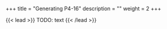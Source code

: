 +++
title = "Generating P4-16"
description = ""
weight = 2
+++

{{< lead >}}
TODO: text
{{< /lead >}}
